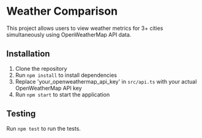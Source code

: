 # Weather Comparison

This project allows users to view weather metrics for 3+ cities simultaneously using OpenWeatherMap API data.

## Installation

1. Clone the repository
2. Run `npm install` to install dependencies
3. Replace 'your_openweathermap_api_key' in `src/api.ts` with your actual OpenWeatherMap API key
4. Run `npm start` to start the application

## Testing

Run `npm test` to run the tests.